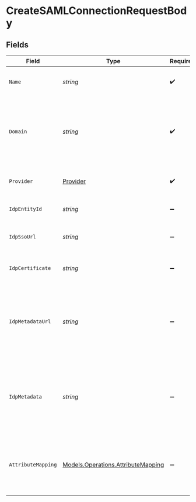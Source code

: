 # CreateSAMLConnectionRequestBody


## Fields

| Field                                                                                                                | Type                                                                                                                 | Required                                                                                                             | Description                                                                                                          | Example                                                                                                              |
| -------------------------------------------------------------------------------------------------------------------- | -------------------------------------------------------------------------------------------------------------------- | -------------------------------------------------------------------------------------------------------------------- | -------------------------------------------------------------------------------------------------------------------- | -------------------------------------------------------------------------------------------------------------------- |
| `Name`                                                                                                               | *string*                                                                                                             | :heavy_check_mark:                                                                                                   | The name to use as a label for this SAML Connection                                                                  | My SAML Connection                                                                                                   |
| `Domain`                                                                                                             | *string*                                                                                                             | :heavy_check_mark:                                                                                                   | The domain of your organization. Sign in flows using an email with this domain, will use this SAML Connection.       | example.org                                                                                                          |
| `Provider`                                                                                                           | [Provider](../../Models/Operations/Provider.md)                                                                      | :heavy_check_mark:                                                                                                   | The IdP provider of the connection.                                                                                  | saml_custom                                                                                                          |
| `IdpEntityId`                                                                                                        | *string*                                                                                                             | :heavy_minus_sign:                                                                                                   | The Entity ID as provided by the IdP                                                                                 | http://idp.example.org/                                                                                              |
| `IdpSsoUrl`                                                                                                          | *string*                                                                                                             | :heavy_minus_sign:                                                                                                   | The Single-Sign On URL as provided by the IdP                                                                        | http://idp.example.org/sso                                                                                           |
| `IdpCertificate`                                                                                                     | *string*                                                                                                             | :heavy_minus_sign:                                                                                                   | The X.509 certificate as provided by the IdP                                                                         | MIIDdzCCAl+gAwIBAgIJAKcyBaiiz+DT...                                                                                  |
| `IdpMetadataUrl`                                                                                                     | *string*                                                                                                             | :heavy_minus_sign:                                                                                                   | The URL which serves the IdP metadata. If present, it takes priority over the corresponding individual properties    | http://idp.example.org/metadata.xml                                                                                  |
| `IdpMetadata`                                                                                                        | *string*                                                                                                             | :heavy_minus_sign:                                                                                                   | The XML content of the IdP metadata file. If present, it takes priority over the corresponding individual properties | <EntityDescriptor ...                                                                                                |
| `AttributeMapping`                                                                                                   | [Models.Operations.AttributeMapping](../../Models/Operations/AttributeMapping.md)                                    | :heavy_minus_sign:                                                                                                   | Define the attribute name mapping between Identity Provider and Clerk's user properties                              |                                                                                                                      |
